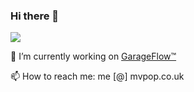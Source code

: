 ### Hi there 👋

![](https://komarev.com/ghpvc/?username=mvpopuk&color=brightgreen&style=flat-square)

🔭 I’m currently working on [ GarageFlow™ ](https://garageflow.co.uk)

📫 How to reach me: me [@] mvpop.co.uk


<!--
**mvpopuk/mvpopuk** is a ✨ _special_ ✨ repository because its `README.md` (this file) appears on your GitHub profile.

Here are some ideas to get you started:

- 🔭 I’m currently working on ...
- 🌱 I’m currently learning ...
- 👯 I’m looking to collaborate on ...
- 🤔 I’m looking for help with ...
- 💬 Ask me about ...
- 📫 How to reach me: ...
- 😄 Pronouns: ...
- ⚡ Fun fact: ...
-->
